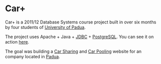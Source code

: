 # Car+

Car+ is a 2011/12 Database Systems course project built in over six months by four students of [University of Padua][unipdhomepage].

The project uses Apache + Java + [JDBC][jdbcwiki] + [PostgreSQL][postgresqlwiki]. You can see it on action [here][carplussite]. 

The goal was building a [Car Sharing][carsharingwiki] and [Car Pooling][carpoolwiki] website for an company located in [Padua][paduagooglemaps].

[unipdhomepage]: www.unipd.it
[jdbcwiki]: http://en.wikipedia.org/wiki/JDBC
[postgresqlwiki]: http://en.wikipedia.org/wiki/PostgreSQL
[carplussite]: http://dbstud.dei.unipd.it:8080/CarPlus/jsp/
[carsharingwiki]: http://en.wikipedia.org/wiki/Car_Sharing
[carpoolwiki]: http://en.wikipedia.org/wiki/Car_pooling
[paduagooglemaps]: http://goo.gl/maps/3Ovss
